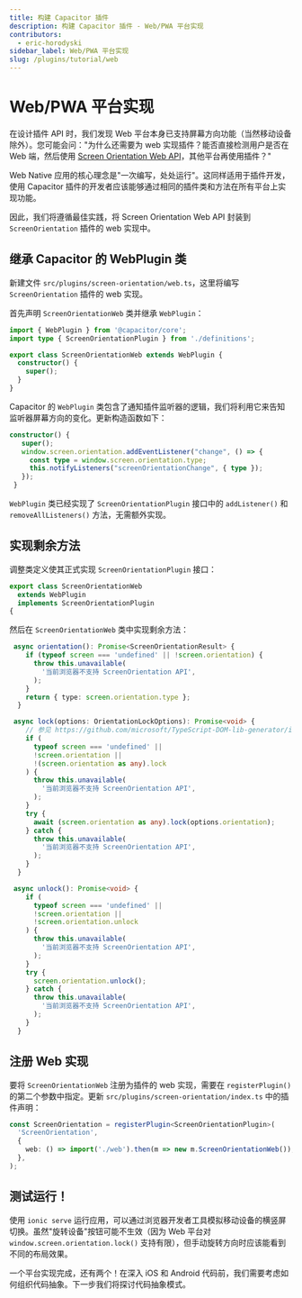 ```yaml
---
title: 构建 Capacitor 插件
description: 构建 Capacitor 插件 - Web/PWA 平台实现
contributors:
  - eric-horodyski
sidebar_label: Web/PWA 平台实现
slug: /plugins/tutorial/web
---
```


# Web/PWA 平台实现

在设计插件 API 时，我们发现 Web 平台本身已支持屏幕方向功能（当然移动设备除外）。您可能会问："为什么还需要为 web 实现插件？能否直接检测用户是否在 Web 端，然后使用 <a href="https://whatwebcando.today/screen-orientation.html" target="_blank">Screen Orientation Web API</a>，其他平台再使用插件？"

Web Native 应用的核心理念是"一次编写，处处运行"。这同样适用于插件开发，使用 Capacitor 插件的开发者应该能够通过相同的插件类和方法在所有平台上实现功能。

因此，我们将遵循最佳实践，将 Screen Orientation Web API 封装到 `ScreenOrientation` 插件的 web 实现中。

## 继承 Capacitor 的 WebPlugin 类

新建文件 `src/plugins/screen-orientation/web.ts`，这里将编写 `ScreenOrientation` 插件的 web 实现。

首先声明 `ScreenOrientationWeb` 类并继承 `WebPlugin`：

```typescript
import { WebPlugin } from '@capacitor/core';
import type { ScreenOrientationPlugin } from './definitions';

export class ScreenOrientationWeb extends WebPlugin {
  constructor() {
    super();
  }
}
```

Capacitor 的 `WebPlugin` 类包含了通知插件监听器的逻辑，我们将利用它来告知监听器屏幕方向的变化。更新构造函数如下：

```typescript
constructor() {
   super();
   window.screen.orientation.addEventListener("change", () => {
     const type = window.screen.orientation.type;
     this.notifyListeners("screenOrientationChange", { type });
   });
 }
```

`WebPlugin` 类已经实现了 `ScreenOrientationPlugin` 接口中的 `addListener()` 和 `removeAllListeners()` 方法，无需额外实现。

## 实现剩余方法

调整类定义使其正式实现 `ScreenOrientationPlugin` 接口：

```typescript
export class ScreenOrientationWeb
  extends WebPlugin
  implements ScreenOrientationPlugin
{
```

然后在 `ScreenOrientationWeb` 类中实现剩余方法：

```typescript
 async orientation(): Promise<ScreenOrientationResult> {
    if (typeof screen === 'undefined' || !screen.orientation) {
      throw this.unavailable(
        '当前浏览器不支持 ScreenOrientation API',
      );
    }
    return { type: screen.orientation.type };
  }

 async lock(options: OrientationLockOptions): Promise<void> {
    // 参见 https://github.com/microsoft/TypeScript-DOM-lib-generator/issues/1615
    if (
      typeof screen === 'undefined' ||
      !screen.orientation ||
      !(screen.orientation as any).lock
    ) {
      throw this.unavailable(
        '当前浏览器不支持 ScreenOrientation API',
      );
    }
    try {
      await (screen.orientation as any).lock(options.orientation);
    } catch {
      throw this.unavailable(
        '当前浏览器不支持 ScreenOrientation API',
      );
    }
  }

 async unlock(): Promise<void> {
    if (
      typeof screen === 'undefined' ||
      !screen.orientation ||
      !screen.orientation.unlock
    ) {
      throw this.unavailable(
        '当前浏览器不支持 ScreenOrientation API',
      );
    }
    try {
      screen.orientation.unlock();
    } catch {
      throw this.unavailable(
        '当前浏览器不支持 ScreenOrientation API',
      );
    }
  }
```

## 注册 Web 实现

要将 `ScreenOrientationWeb` 注册为插件的 web 实现，需要在 `registerPlugin()` 的第二个参数中指定。更新 `src/plugins/screen-orientation/index.ts` 中的插件声明：

```typescript
const ScreenOrientation = registerPlugin<ScreenOrientationPlugin>(
  'ScreenOrientation',
  {
    web: () => import('./web').then(m => new m.ScreenOrientationWeb()),
  },
);
```

## 测试运行！

使用 `ionic serve` 运行应用，可以通过浏览器开发者工具模拟移动设备的横竖屏切换。虽然"旋转设备"按钮可能不生效（因为 Web 平台对 `window.screen.orientation.lock()` 支持有限），但手动旋转方向时应该能看到不同的布局效果。

一个平台实现完成，还有两个！在深入 iOS 和 Android 代码前，我们需要考虑如何组织代码抽象。下一步我们将探讨代码抽象模式。